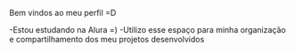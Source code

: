 Bem vindos ao meu perfil =D

-Estou estudando na Alura =)
-Utilizo esse espaço para minha organização e compartilhamento dos meu projetos desenvolvidos
